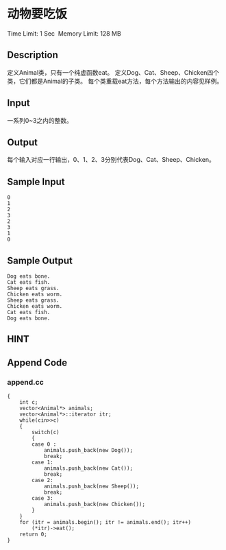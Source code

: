# 动物要吃饭
Time Limit: 1 Sec  Memory Limit: 128 MB


## Description
定义Animal类，只有一个纯虚函数eat。
定义Dog、Cat、Sheep、Chicken四个类，它们都是Animal的子类。
每个类重载eat方法，每个方法输出的内容见样例。

## Input
一系列0~3之内的整数。

## Output
每个输入对应一行输出，0、1、2、3分别代表Dog、Cat、Sheep、Chicken。

## Sample Input
```
0
1
2
3
2
3
1
0

```
## Sample Output
```
Dog eats bone.
Cat eats fish.
Sheep eats grass.
Chicken eats worm.
Sheep eats grass.
Chicken eats worm.
Cat eats fish.
Dog eats bone.

```

## HINT


## Append Code
### append.cc
```cppint main()
{
    int c;
    vector<Animal*> animals;
    vector<Animal*>::iterator itr;
    while(cin>>c)
    {
        switch(c)
        {
        case 0 :
            animals.push_back(new Dog());
            break;
        case 1:
            animals.push_back(new Cat());
            break;
        case 2:
            animals.push_back(new Sheep());
            break;
        case 3:
            animals.push_back(new Chicken());
        }
    }
    for (itr = animals.begin(); itr != animals.end(); itr++)
        (*itr)->eat();
    return 0;
}
```
